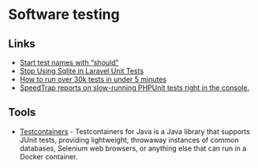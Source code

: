 # Software testing

## Links

- [Start test names with “should”](https://paperless.blog/start-test-names-with-should)
- [Stop Using Sqlite in Laravel Unit Tests ](https://www.aaronsaray.com/2019/stop-using-sqlite-in-laravel-unit-tests)
- [How to run over 30k tests in under 5 minutes](https://blog.mollie.com/how-to-run-over-30k-tests-in-under-5-minutes-b43907e88d51)
- [SpeedTrap reports on slow-running PHPUnit tests right in the console.](https://github.com/johnkary/phpunit-speedtrap)

## Tools
- [Testcontainers](https://www.testcontainers.org/) - Testcontainers for Java is a Java library that supports JUnit tests, providing lightweight, throwaway instances of common databases, Selenium web browsers, or anything else that can run in a Docker container.
